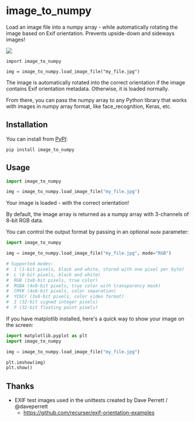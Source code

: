 # image_to_numpy

Load an image file into a numpy array - while automatically rotating the image based on 
Exif orientation. Prevents upside-down and sideways images! 

![](https://user-images.githubusercontent.com/896692/66508512-329d3380-eac9-11e9-8b48-74920d7f4d50.png)

```
import image_to_numpy

img = image_to_numpy.load_image_file("my_file.jpg")
```

The image is automatically rotated into the correct orientation if the image contains Exif orientation metadata.
Otherwise, it is loaded normally.

From there, you can pass the numpy array to any Python library that works with images
in numpy array format, like face_recognition, Keras, etc.

## Installation

You can install from [PyPI](https://pypi.org/project/image_to_numpy/):

    pip install image_to_numpy

## Usage

 ```python
import image_to_numpy

img = image_to_numpy.load_image_file("my_file.jpg")
```

Your image is loaded - with the correct orientation! 

By default, the image array is returned as a numpy array 
with 3-channels of 8-bit RGB data.

You can control the output format by passing in an optional `mode` parameter:

 ```python
import image_to_numpy

img = image_to_numpy.load_image_file("my_file.jpg", mode="RGB")

# Supported modes:
#  1 (1-bit pixels, black and white, stored with one pixel per byte)
#  L (8-bit pixels, black and white)
#  RGB (3x8-bit pixels, true color)
#  RGBA (4x8-bit pixels, true color with transparency mask)
#  CMYK (4x8-bit pixels, color separation)
#  YCbCr (3x8-bit pixels, color video format)
#  I (32-bit signed integer pixels)
#  F (32-bit floating point pixels)
```


If you have matplotlib installed, here's a quick way to show your image
on the screen:

```python
import matplotlib.pyplot as plt
import image_to_numpy

img = image_to_numpy.load_image_file("my_file.jpg")

plt.imshow(img)
plt.show()
```

## Thanks

- EXIF test images used in the unittests created by Dave Perrett / @daveperrett
  - https://github.com/recurser/exif-orientation-examples

